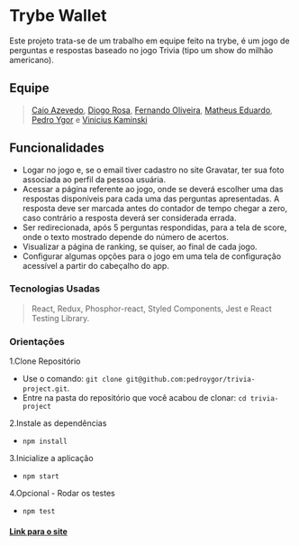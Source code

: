 # Trybe Wallet

Este projeto trata-se de um trabalho em equipe feito na trybe, é um jogo de perguntas e respostas baseado no jogo Trivia (tipo um show do milhão americano).

## Equipe

> [Caio Azevedo](https://github.com/CaiooAzevedoo), [Diogo Rosa](https://github.com/DiogoSouza21), [Fernando Oliveira](https://github.com/Fernando-Oli), [Matheus Eduardo](https://github.com/Matheus-Azevedo), [Pedro Ygor](https://github.com/pedroygor) e [Vinicius Kaminski](https://github.com/KaminskiFking)

## Funcionalidades

- Logar no jogo e, se o email tiver cadastro no site Gravatar, ter sua foto associada ao perfil da pessoa usuária.
- Acessar a página referente ao jogo, onde se deverá escolher uma das respostas disponíveis para cada uma das perguntas apresentadas. A resposta deve ser marcada antes do contador de tempo chegar a zero, caso contrário a resposta deverá ser considerada errada.
- Ser redirecionada, após 5 perguntas respondidas, para a tela de score, onde o texto mostrado depende do número de acertos.
- Visualizar a página de ranking, se quiser, ao final de cada jogo.
- Configurar algumas opções para o jogo em uma tela de configuração acessível a partir do cabeçalho do app.

### Tecnologias Usadas

> React, Redux, Phosphor-react, Styled Components, Jest e React Testing Library.

### Orientações

1.Clone Repositório

- Use o comando: `git clone git@github.com:pedroygor/trivia-project.git`.
- Entre na pasta do repositório que você acabou de clonar: `cd trivia-project`

2.Instale as dependências

- `npm install`

3.Inicialize a aplicação

- `npm start`

4.Opcional - Rodar os testes

- `npm test`

#### [Link para o site](https://pedroygor-trivia.netlify.app/)
